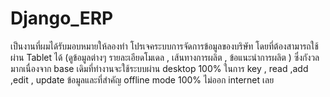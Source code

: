 # Django_ERP
เป็นงานที่ผมได้รับมอบหมายให้ลองทำ 
โปรเจคระบบการจัดการข้อมูลของบริษัท โดยที่ต้องสามารถใช้ผ่าน Tablet ได้ (ดูข้อมูลต่างๆ รายละเอียดโมเดล , เส้นทางการผลิต , ข้อแนะนำการผลิต ) 
ซึ่งกังวลมากเนื่องจาก base เดิมที่ทำงานจะใช้ระบบผ่าน desktop 100% 
ในการ key , read ,add ,edit , update ข้อมูลและที่สำคัญ offline mode 100% ไม่ออก internet เลย
